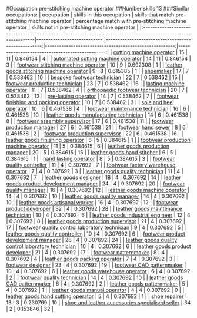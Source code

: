 #Occupation pre-stitching machine operator
##Number skills 13
###Similar occupations:
| occupation                                                                                                    |   skills in this occupation |   skills that match pre-stitching machine operator |   percentage match with pre-stitching machine operator |   skills not in pre-stitching machine operator |
|:--------------------------------------------------------------------------------------------------------------|----------------------------:|---------------------------------------------------:|-------------------------------------------------------:|-----------------------------------------------:|
| [cutting machine operator](cutting_machine_operator.md)                                                       |                          15 |                                                 11 |                                               0.846154 |                                              4 |
| [automated cutting machine operator](automated_cutting_machine_operator.md)                                   |                          14 |                                                 11 |                                               0.846154 |                                              3 |
| [footwear stitching machine operator](footwear_stitching_machine_operator.md)                                 |                          10 |                                                  9 |                                               0.692308 |                                              1 |
| [leather goods stitching machine operator](leather_goods_stitching_machine_operator.md)                       |                           9 |                                                  8 |                                               0.615385 |                                              1 |
| [shoemaker](shoemaker.md)                                                                                     |                          17 |                                                  7 |                                               0.538462 |                                             10 |
| [bespoke footwear technician](bespoke_footwear_technician.md)                                                 |                          22 |                                                  7 |                                               0.538462 |                                             15 |
| [footwear production technician](footwear_production_technician.md)                                           |                          23 |                                                  7 |                                               0.538462 |                                             16 |
| [lasting machine operator](lasting_machine_operator.md)                                                       |                          11 |                                                  7 |                                               0.538462 |                                              4 |
| [orthopaedic footwear technician](orthopaedic_footwear_technician.md)                                         |                          20 |                                                  7 |                                               0.538462 |                                             13 |
| [pre-lasting operator](pre-lasting_operator.md)                                                               |                          14 |                                                  7 |                                               0.538462 |                                              7 |
| [footwear finishing and packing operator](footwear_finishing_and_packing_operator.md)                         |                          10 |                                                  7 |                                               0.538462 |                                              3 |
| [sole and heel operator](sole_and_heel_operator.md)                                                           |                          10 |                                                  6 |                                               0.461538 |                                              4 |
| [footwear maintenance technician](footwear_maintenance_technician.md)                                         |                          16 |                                                  6 |                                               0.461538 |                                             10 |
| [leather goods manufacturing technician](leather_goods_manufacturing_technician.md)                           |                          14 |                                                  6 |                                               0.461538 |                                              8 |
| [footwear assembly supervisor](footwear_assembly_supervisor.md)                                               |                          17 |                                                  6 |                                               0.461538 |                                             11 |
| [footwear production manager](footwear_production_manager.md)                                                 |                          27 |                                                  6 |                                               0.461538 |                                             21 |
| [footwear hand sewer](footwear_hand_sewer.md)                                                                 |                           8 |                                                  6 |                                               0.461538 |                                              2 |
| [footwear production supervisor](footwear_production_supervisor.md)                                           |                          22 |                                                  6 |                                               0.461538 |                                             16 |
| [leather goods finishing operator](leather_goods_finishing_operator.md)                                       |                           6 |                                                  5 |                                               0.384615 |                                              1 |
| [footwear production machine operator](footwear_production_machine_operator.md)                               |                          11 |                                                  5 |                                               0.384615 |                                              6 |
| [leather goods production manager](leather_goods_production_manager.md)                                       |                          20 |                                                  5 |                                               0.384615 |                                             15 |
| [leather goods hand stitcher](leather_goods_hand_stitcher.md)                                                 |                           6 |                                                  5 |                                               0.384615 |                                              1 |
| [hand lasting operator](hand_lasting_operator.md)                                                             |                           8 |                                                  5 |                                               0.384615 |                                              3 |
| [footwear quality controller](footwear_quality_controller.md)                                                 |                          11 |                                                  4 |                                               0.307692 |                                              7 |
| [footwear factory warehouse operator](footwear_factory_warehouse_operator.md)                                 |                           7 |                                                  4 |                                               0.307692 |                                              3 |
| [leather goods quality technician](leather_goods_quality_technician.md)                                       |                          11 |                                                  4 |                                               0.307692 |                                              7 |
| [leather goods designer](leather_goods_designer.md)                                                           |                          18 |                                                  4 |                                               0.307692 |                                             14 |
| [leather goods product development manager](leather_goods_product_development_manager.md)                     |                          24 |                                                  4 |                                               0.307692 |                                             20 |
| [footwear quality manager](footwear_quality_manager.md)                                                       |                          16 |                                                  4 |                                               0.307692 |                                             12 |
| [leather goods machine operator](leather_goods_machine_operator.md)                                           |                          14 |                                                  4 |                                               0.307692 |                                             10 |
| [leather goods quality manager](leather_goods_quality_manager.md)                                             |                          14 |                                                  4 |                                               0.307692 |                                             10 |
| [leather goods artisanal worker](leather_goods_artisanal_worker.md)                                           |                          16 |                                                  4 |                                               0.307692 |                                             12 |
| [footwear product developer](footwear_product_developer.md)                                                   |                          32 |                                                  4 |                                               0.307692 |                                             28 |
| [leather goods maintenance technician](leather_goods_maintenance_technician.md)                               |                          10 |                                                  4 |                                               0.307692 |                                              6 |
| [leather goods industrial engineer](leather_goods_industrial_engineer.md)                                     |                          12 |                                                  4 |                                               0.307692 |                                              8 |
| [leather goods production supervisor](leather_goods_production_supervisor.md)                                 |                          21 |                                                  4 |                                               0.307692 |                                             17 |
| [footwear quality control laboratory technician](footwear_quality_control_laboratory_technician.md)           |                           9 |                                                  4 |                                               0.307692 |                                              5 |
| [leather goods quality controller](leather_goods_quality_controller.md)                                       |                          10 |                                                  4 |                                               0.307692 |                                              6 |
| [footwear product development manager](footwear_product_development_manager.md)                               |                          28 |                                                  4 |                                               0.307692 |                                             24 |
| [leather goods quality control laboratory technician](leather_goods_quality_control_laboratory_technician.md) |                          10 |                                                  4 |                                               0.307692 |                                              6 |
| [leather goods product developer](leather_goods_product_developer.md)                                         |                          21 |                                                  4 |                                               0.307692 |                                             17 |
| [footwear patternmaker](footwear_patternmaker.md)                                                             |                           8 |                                                  4 |                                               0.307692 |                                              4 |
| [leather goods packing operator](leather_goods_packing_operator.md)                                           |                           7 |                                                  4 |                                               0.307692 |                                              3 |
| [footwear designer](footwear_designer.md)                                                                     |                          23 |                                                  4 |                                               0.307692 |                                             19 |
| [footwear CAD patternmaker](footwear_CAD_patternmaker.md)                                                     |                          10 |                                                  4 |                                               0.307692 |                                              6 |
| [leather goods warehouse operator](leather_goods_warehouse_operator.md)                                       |                           6 |                                                  4 |                                               0.307692 |                                              2 |
| [footwear quality technician](footwear_quality_technician.md)                                                 |                          14 |                                                  4 |                                               0.307692 |                                             10 |
| [leather goods CAD patternmaker](leather_goods_CAD_patternmaker.md)                                           |                           6 |                                                  4 |                                               0.307692 |                                              2 |
| [leather goods patternmaker](leather_goods_patternmaker.md)                                                   |                           5 |                                                  4 |                                               0.307692 |                                              1 |
| [leather goods manual operator](leather_goods_manual_operator.md)                                             |                           4 |                                                  4 |                                               0.307692 |                                              0 |
| [leather goods hand cutting operator](leather_goods_hand_cutting_operator.md)                                 |                           5 |                                                  4 |                                               0.307692 |                                              1 |
| [shoe repairer](shoe_repairer.md)                                                                             |                          13 |                                                  3 |                                               0.230769 |                                             10 |
| [shoe and leather accessories specialised seller](shoe_and_leather_accessories_specialised_seller.md)         |                          34 |                                                  2 |                                               0.153846 |                                             32 |
